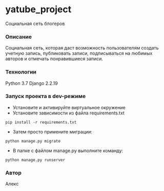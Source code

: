 # yatube_project
Социальная сеть блогеров
### Описание
Социальная сеть, которая даст возможность пользователям создать учетную запись,
публиковать записи, подписываться на любимых авторов и отмечать понравившиеся записи.
### Технологии
Python 3.7
Django 2.2.19
### Запуск проекта в dev-режиме
- Установите и активируйте виртуальное окружение
- Установите зависимости из файла requirements.txt
```
pip install -r requirements.txt
``` 
- Затем просто примените миграции: 
```
python manage.py migrate
```
- В папке с файлом manage.py выполните команду:
```
python manage.py runserver
```
### Автор
Алекс
